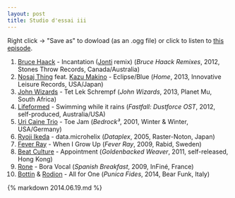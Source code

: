 ```yaml
---
layout: post
title: Studio d'essai iii
---
```


Right click → "Save as" to dowload (as an .ogg file) or click to listen to <a
href="https://github.com/studio-dessai/podcasts/blob/master/Studio%20d%27essai%20iii%20-%202014-06-19.ogg?raw=true">this episode</a>.

1. [Bruce Haack](http://musicbrainz.org/artist/f9b7f120-3c0d-4ada-bc14-95ad2550e9cf) - Incantation ([Jonti](http://musicbrainz.org/artist/8f290d01-05fa-417f-8517-41dacbf46c2c) remix) (_Bruce Haack Remixes_, 2012, Stones Throw Records, Canada/Australia)
2. [Nosaj Thing](http://musicbrainz.org/artist/b476bc5e-19ca-4e5a-82c8-1a068d601a7d) feat. [Kazu Makino](http://musicbrainz.org/artist/de61fcb0-a665-413d-b4eb-c8e123f5fb5b) - Eclipse/Blue (_Home_, 2013, Innovative Leisure Records, USA/Japan)
3. [John Wizards](http://musicbrainz.org/artist/9ead0b84-3e7b-40f5-bcb7-ca658e782801) - Tet Lek Schrempf (_John Wizards_, 2013, Planet Mu, South Africa)
4. [Lifeformed](http://musicbrainz.org/artist/644b80c2-2163-48f6-9d18-8e59f3cc082a) - Swimming while it rains (_Fastfall: Dustforce OST_, 2012, self-produced, Australia/USA)
5. [Uri Caine Trio](https://musicbrainz.org/artist/75f0db0e-12c5-4c86-be14-5b87008a7967) - Toe Jam (_Bedrock³_, 2001, Winter & Winter, USA/Germany)
6. [Ryoji Ikeda](http://musicbrainz.org/artist/bba24968-a575-4b38-8c38-06f7ab6de8c8) - data.microhelix (_Dataplex_, 2005, Raster-Noton, Japan)
7. [Fever Ray](http://musicbrainz.org/artist/f7df5df4-4dfa-459d-972b-1ba051c15ddc) - When I Grow Up (_Fever Ray_, 2009, Rabid, Sweden)
8. [Beat Culture](http://musicbrainz.org/artist/a14f9dc1-4184-4219-9dde-544a831408df) - Appointment (_Goldenbacked Weaver_, 2011, self-released, Hong Kong)
9. [Rone](http://musicbrainz.org/artist/5fb94de9-6534-48e8-acd7-ee81f8604432) - Bora Vocal (_Spanish Breakfast_, 2009, InFiné, France)
10. [Bottin](http://musicbrainz.org/artist/f587dda0-e306-42e4-af07-11e0509a3d1b) & [Rodion](http://musicbrainz.org/artist/eac3f7f7-f9ec-4d73-be65-2a850359a012) - All for One (_Punica Fides_, 2014, Bear Funk, Italy)

{% markdown 2014.06.19.md %}
